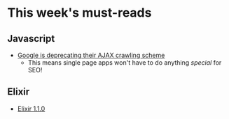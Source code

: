 # This week's must-reads

## Javascript

* [Google is deprecating their AJAX crawling scheme](http://googlewebmastercentral.blogspot.com.br/2015/10/deprecating-our-ajax-crawling-scheme.html)
  - This means single page apps won't have to do anything _special_ for SEO!

## Elixir

* [Elixir
  1.1.0](http://elixir-lang.org/blog/2015/09/28/elixir-v1-1-0-released/)
